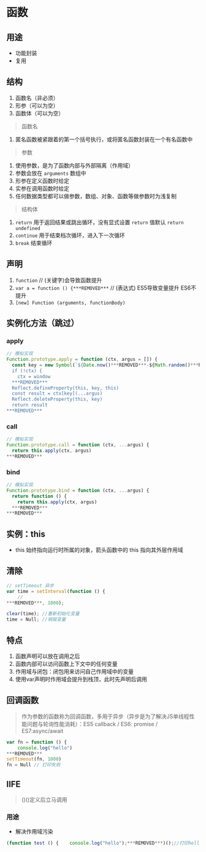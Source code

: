 # 函数

## 用途

- 功能封装
- 复用

## 结构

1. 函数名（非必须）
2. 形参（可以为空）
3. 函数体（可以为空）

> 函数名

1. 匿名函数被紧跟着的第一个括号执行，或将匿名函数封装在一个有名函数中

> 参数

1. 使用参数，是为了函数内部与外部隔离（作用域）
2. 参数会放在 ```arguments``` 数组中
3. 形参在定义函数时给定
4. 实参在调用函数时给定
5. 任何数据类型都可以做参数，数组、对象、函数等做参数时为浅复制

> 结构体

1. ```return``` 用于返回结果或跳出循环，没有显式设置 ```return``` 值默认 ```return undefined```
2. ```continue``` 用于结束档次循环，进入下一次循环
3. ```break``` 结束循环

## 声明

1. ```function``` // (关键字)会导致函数提升
2. ```var a = function () {***REMOVED***``` // (表达式) ES5导致变量提升 ES6不提升
3. ```[new] Function (arguments, functionBody)```

## 实例化方法（跳过）

### apply

```javascript
// 模拟实现
Function.prototype.apply = function (ctx, argus = []) {
  const key = new Symbol(`${Date.now()***REMOVED***-${Math.random()***REMOVED***`)
  if (!ctx) {
    ctx = window
  ***REMOVED***
  Reflect.defineProperty(this, key, this)
  const result = ctx[key](...argus)
  Reflect.deleteProperty(this, key)
  return result
***REMOVED***
```

### call
```javascript
// 模拟实现
Function.prototype.call = function (ctx, ...argus) {
  return this.apply(ctx, argus)
***REMOVED***
```

### bind
```javascript
// 模拟实现
Function.prototype.bind = function (ctx, ...argus) {
  return function () {
    return this.apply(ctx, argus)
  ***REMOVED***
***REMOVED***
```

## 实例：this

- this 始终指向运行时所属的对象，箭头函数中的 this 指向其外层作用域

## 清除

```javascript
// setTimeout 异步
var time = setInterval(function () {
    //
***REMOVED***, 1000);

clear(time); //重新初始化变量
time = Null; //销毁变量
```

## 特点

1. 函数声明可以放在调用之后
2. 函数内部可以访问函数上下文中的任何变量
3. 作用域与闭包：闭包用来访问自己作用域中的变量
4. 使用var声明时作用域会提升到栈顶，此时先声明后调用

## 回调函数

> 作为参数的函数称为回调函数，多用于异步（异步是为了解决JS单线程性能问题与轮询性能消耗）：ES5 callback / ES6: promise / ES7:async/await

```javascript
var fn = function () {
	console.log("hello")
***REMOVED***
setTimeout(fn, 1000)
fn = Null // 打印失败
```

## IIFE

> ()()定义后立马调用

### 用途

- 解决作用域污染

```javascript
(function test () {    console.log("hello");***REMOVED***)();//打印hellotest();//打印失败
```

